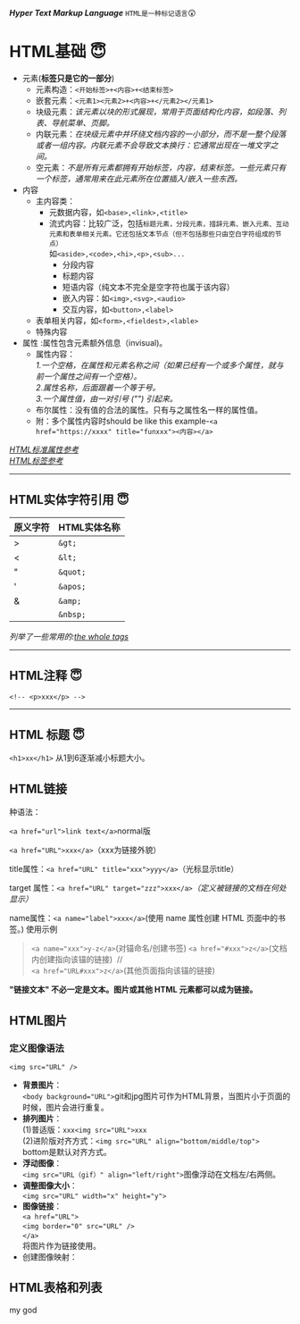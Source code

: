 
___Hyper Text Markup Language___
`HTML是一种标记语言`:astonished:
# HTML基础 :innocent:
- 元素(__标签只是它的一部分__)
  - 元素构造：`<开始标签>+<内容>+<结束标签>`
  - 嵌套元素：`<元素1><元素2>+<内容>+</元素2></元素1>`
  - 块级元素：*该元素以块的形式展现，常用于页面结构化内容，如段落、列表、导航菜单、页脚。*
  - 内联元素：*在块级元素中并环绕文档内容的一小部分，而不是一整个段落或者一组内容。内联元素不会导致文本换行：它通常出现在一堆文字之间。* 
  - 空元素：*不是所有元素都拥有开始标签，内容，结束标签。一些元素只有一个标签，通常用来在此元素所在位置插入/嵌入一些东西。*
- 内容
    - 主内容类：
      - 元数据内容，如`<base>,<link>,<title>`
      - 流式内容：比较广泛，包括`标题元素，分段元素，措辞元素、嵌入元素、互动元素和表单相关元素。它还包括文本节点（但不包括那些只由空白字符组成的节点）`<br>如`<aside>,<code>,<hi>,<p>,<sub>...`
        - 分段内容
        - 标题内容
        - 短语内容（纯文本不完全是空字符也属于该内容）
        - 嵌入内容：如`<img>,<svg>,<audio>`
        - 交互内容，如`<button>,<label>`
    - 表单相关内容，如`<form>,<fieldest>,<lable>`
    - 特殊内容
- 属性 :属性包含元素额外信息（invisual)。 
  - 属性内容：<br>*1.一个空格，在属性和元素名称之间（如果已经有一个或多个属性，就与前一个属性之间有一个空格）。<br>2.属性名称，后面跟着一个等于号。<br>3.一个属性值，由一对引号 ("") 引起来。*
  - 布尔属性：没有值的合法的属性。只有与之属性名一样的属性值。
  - 附：多个属性内容时should be like this example-`<a href="https://xxxx" title="funxxx"><内容></a>`

*<a href="https://www.runoob.com/tags/ref-standardattributes.html" title="HTML标准属性参考">HTML标准属性参考</a>*<br>
*<a href="https://www.runoob.com/tags/html-reference.html">HTML标签参考</a>*
****
## HTML实体字符引用 :innocent:
| 原义字符 |HTML实体名称|
|---|---|
| > |`&gt;`|
| < |`&lt;`|
| " |`&quot;`|
| ' |`&apos;`|
| & |`&amp;`|
|  |`&nbsp;`|

*列举了一些常用的:<a href="https://www.runoob.com/tags/ref-entities.html" title="the whole tags">the whole tags</a>*
***
## HTML注释 :innocent:
`<!-- <p>xxx</p> -->`
***
## HTML 标题 :innocent:
`<h1>xx</h1>`
从1到6逐渐减小标题大小。

## HTML链接
种语法：

`<a href="url">link text</a>`normal版

`<a href="URL">xxx</a>`（xxx为链接外貌）

title属性：`<a href="URL" title="xxx">yyy</a>`（光标显示title）

target 属性：`<a href="URL" target="zzz">xxx</a>`<i>（定义被链接的文档在何处显示）</i>

name属性：`<a name="label">xxx</a>`(使用 name 属性创建 HTML 页面中的书签。)
使用示例
>`<a name="xxx">y-z</a>`(对锚命名/创建书签)
`<a href="#xxx">z</a>`(文档内创建指向该锚的链接)&nbsp;&nbsp;//<br>`<a href="URL#xxx">z</a>`(其他页面指向该锚的链接)

<b>"链接文本" 不必一定是文本。图片或其他 HTML 元素都可以成为链接。</b>

## HTML图片

### 定义图像语法
`<img src="URL" />`
- <b>背景图片</b>：<br>`<body background="URL">`git和jpg图片可作为HTML背景，当图片小于页面的时候，图片会进行重复。
- <b>排列图片</b>：<br>(1)普适版：`xxx<img src="URL">xxx`<br>(2)进阶版对齐方式：`<img src="URL" align="bottom/middle/top">`<br>bottom是默认对齐方式。
- <b>浮动图像</b>：<br>`<img src="URL（gif）" align="left/right">`图像浮动在文档左/右两侧。
- <b>调整图像大小</b>：<br>`<img src="URL" width="x" height="y">`
- <b>图像链接</b>：<br>`<a href="URL">`<br>`<img border="0" src="URL" />`<br>`</a>`<br>将图片作为链接使用。
- 创建图像映射：<img src="">


## HTML表格和列表
my god